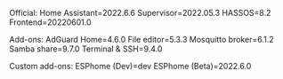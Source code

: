 Official:
Home Assistant=2022.6.6
Supervisor=2022.05.3
HASSOS=8.2
Frontend=20220601.0

Add-ons:
AdGuard Home=4.6.0
File editor=5.3.3
Mosquitto broker=6.1.2
Samba share=9.7.0
Terminal & SSH=9.4.0

Custom add-ons:
ESPhome (Dev)=dev
ESPhome (Beta)=2022.6.0
